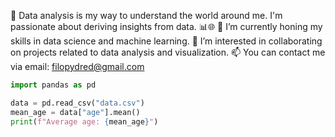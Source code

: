 
👀 Data analysis is my way to understand the world around me. I'm passionate about deriving insights from data. 📊🌐
🌱 I’m currently honing my skills in data science and machine learning.
💞️ I’m interested in collaborating on projects related to data analysis and visualization.
📫 You can contact me via email: filopydred@gmail.com
</details>



```python
import pandas as pd

data = pd.read_csv("data.csv")
mean_age = data["age"].mean()
print(f"Average age: {mean_age}")
